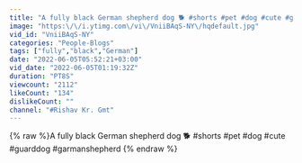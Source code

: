 ```yaml
---
title: "A fully black German shepherd dog 🐕 #shorts #pet #dog #cute #guarddog #garmanshepherd"
image: "https:\/\/i.ytimg.com\/vi\/VniiBAqS-NY\/hqdefault.jpg"
vid_id: "VniiBAqS-NY"
categories: "People-Blogs"
tags: ["fully","black","German"]
date: "2022-06-05T05:52:21+03:00"
vid_date: "2022-06-05T01:19:32Z"
duration: "PT8S"
viewcount: "2112"
likeCount: "134"
dislikeCount: ""
channel: "#Rishav Kr. Gmt"
---
```

{% raw %}A fully black German shepherd dog 🐕 #shorts #pet #dog #cute #guarddog #garmanshepherd {% endraw %}
